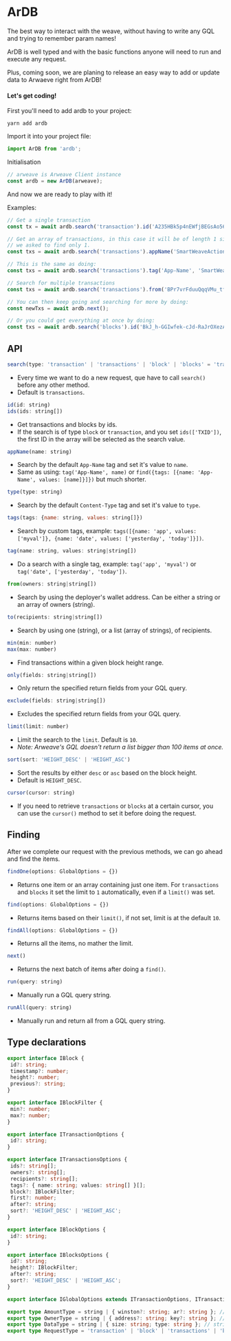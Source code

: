 # ArDB

The best way to interact with the weave, without having to write any GQL and trying to remember param names!

ArDB is well typed and with the basic functions anyone will need to run and execute any request.

Plus, coming soon, we are planing to release an easy way to add or update data to Arwaeve right from ArDB!

#### Let's get coding!
First you'll need to add ardb to your project:
```
yarn add ardb
```

Import it into your project file:
```js 
import ArDB from 'ardb';
```

Initialisation
```js
// arweave is Arweave Client instance
const ardb = new ArDB(arweave);
```
And now we are ready to play with it!

Examples:

```js
// Get a single transaction
const tx = await ardb.search('transaction').id('A235HBk5p4nEWfjBEGsAo56kYsmq7mCCyc5UZq5sgjY').findOne();

// Get an array of transactions, in this case it will be of length 1 since
// we asked to find only 1.
const txs = await ardb.search('transactions').appName('SmartWeaveAction').findOne();

// This is the same as doing:
const txs = await ardb.search('transactions').tag('App-Name', 'SmartWeaveAction').limit(1).find();

// Search for multiple transactions
const txs = await ardb.search('transactions').from('BPr7vrFduuQqqVMu_tftxsScTKUq9ke0rx4q5C9ieQU').find();

// You can then keep going and searching for more by doing:
const newTxs = await ardb.next();

// Or you could get everything at once by doing:
const txs = await ardb.search('blocks').id('BkJ_h-GGIwfek-cJd-RaJrOXezAc0PmklItzzCLIF_aSk36FEjpOBuBDS27D2K_T').findAll();
```

## API
```js
search(type: 'transaction' | 'transactions' | 'block' | 'blocks' = 'transactions')
```
- Every time we want to do a new request, que have to call `search()` before any other method.
- Default is `transactions`.

```js
id(id: string)
ids(ids: string[])
```
- Get transactions and blocks by ids. 
- If the search is of type `block` or `transaction`, and you set `ids(['TXID'])`, the first ID in the array will be selected as the search value.

```js
appName(name: string)
```
- Search by the default `App-Name` tag and set it's value to `name`.
- Same as using: `tag('App-Name', name)` or `find({tags: [{name: 'App-Name', values: [name]}]})` but much shorter.

```js
type(type: string)
```
- Search by the default `Content-Type` tag and set it's value to `type`.

```js
tags(tags: {name: string, values: string[]})
```
- Search by custom tags, example: `tags([{name: 'app', values: ['myval']}, {name: 'date', values: ['yesterday', 'today']}])`.

```js
tag(name: string, values: string|string[])
```
- Do a search with a single tag, example: `tag('app', 'myval')` or `tag('date', ['yesterday', 'today'])`.

```js
from(owners: string|string[])
```
- Search by using the deployer's wallet address. Can be either a string or an array of owners (string).

```js
to(recipients: string|string[])
```
- Search by using one (string), or a list (array of strings), of recipients.

```js
min(min: number)
max(max: number)
```
- Find transactions within a given block height range.

```js
only(fields: string|string[])
```
- Only return the specified return fields from your GQL query.

```js
exclude(fields: string|string[])
```
- Excludes the specified return fields from your GQL query.

```js
limit(limit: number)
```
- Limit the search to the `limit`. Default is `10`.
- *Note: Arweave's GQL doesn't return a list bigger than 100 items at once.*

```js
sort(sort: 'HEIGHT_DESC' | 'HEIGHT_ASC')
```
- Sort the results by either `desc` or `asc` based on the block height.
- Default is `HEIGHT_DESC`.

```js
cursor(cursor: string)
```
- If you need to retrieve `transactions` or `blocks` at a certain cursor, you can use the `cursor()` method to set it before doing the request.

## Finding
After we complete our request with the previous methods, we can go ahead and find the items.

```js
findOne(options: GlobalOptions = {})
```
 - Returns one item or an array containing just one item. For `transactions` and `blocks` it set the limit to `1` automatically, even if a `limit()` was set.

 ```js
 find(options: GlobalOptions = {})
 ```
 - Returns items based on their `limit()`, if not set, limit is at the default `10`.

 ```js
 findAll(options: GlobalOptions = {})
 ```
 - Returns all the items, no mather the limit.

 ```js
 next()
 ```
 - Returns the next batch of items after doing a `find()`.

 ```js
 run(query: string)
 ```
 - Manually run a GQL query string.

 ```js
 runAll(query: string)
 ```
 - Manually run and return all from a GQL query string.

 ## Type declarations
 ```ts
 export interface IBlock {
  id?: string;
  timestamp?: number;
  height?: number;
  previous?: string;
}

export interface IBlockFilter {
  min?: number;
  max?: number;
}

export interface ITransactionOptions {
  id?: string;
}

export interface ITransactionsOptions {
  ids?: string[];
  owners?: string[];
  recipients?: string[];
  tags?: { name: string; values: string[] }[];
  block?: IBlockFilter;
  first?: number;
  after?: string;
  sort?: 'HEIGHT_DESC' | 'HEIGHT_ASC';
}

export interface IBlockOptions {
  id?: string;
}

export interface IBlocksOptions {
  id?: string;
  height?: IBlockFilter;
  after?: string;
  sort?: 'HEIGHT_DESC' | 'HEIGHT_ASC';
}

export interface IGlobalOptions extends ITransactionOptions, ITransactionsOptions, IBlockOptions, IBlocksOptions {}

export type AmountType = string | { winston?: string; ar?: string }; // string = ar
export type OwnerType = string | { address?: string; key?: string }; // string = address
export type DataType = string | { size: string; type: string }; // string = type
export type RequestType = 'transaction' | 'block' | 'transactions' | 'blocks';
```